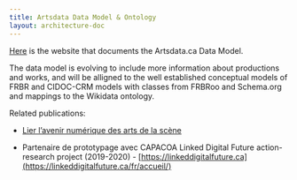 ```yaml
---
title: Artsdata Data Model & Ontology
layout: architecture-doc
---
```


[Here](https://culturecreates.github.io/artsdata-data-model/) is the website that documents the Artsdata.ca Data Model.

The data model is evolving to include more information about productions and works, and will be alligned to the well established conceptual models of FRBR and CIDOC-CRM models with classes from FRBRoo and Schema.org and mappings to the Wikidata ontology.  

Related publications:
* [Lier l’avenir numérique des arts de la scène](http://bit.ly/anl2019)

* Partenaire de prototypage avec CAPACOA Linked Digital Future action-research project (2019-2020) - [https://linkeddigitalfuture.ca](https://linkeddigitalfuture.ca/fr/accueil/)